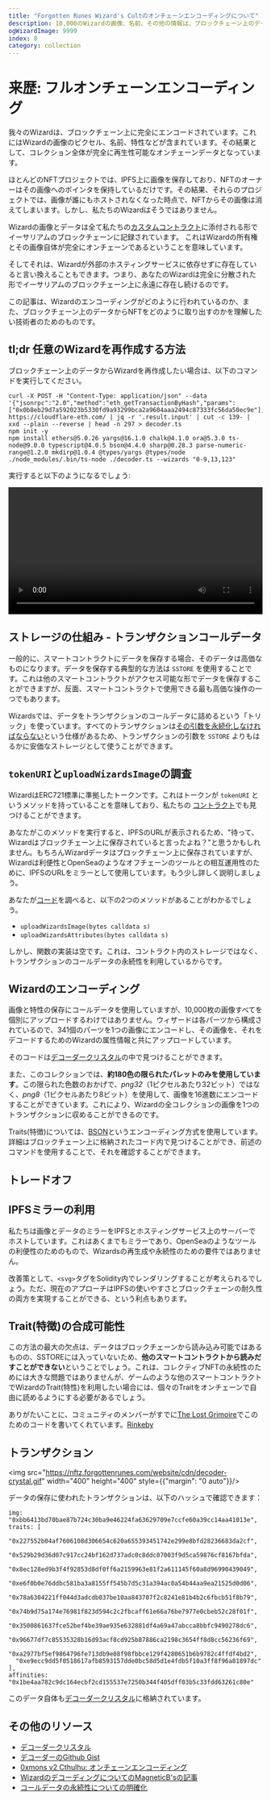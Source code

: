```yaml
---
title: "Forgotten Runes Wizard's Cultのオンチェーンエンコーディングについて"
description: 10,000のWizardの画像、名前、その他の情報は、ブロックチェーン上のデータから完全に再現されます。この記事では、なぜそれが重要なのか、どのように機能するのか、どのようにしてNFTを未来永劫取得可能にするのかについて説明します。
ogWizardImage: 9999
index: 8
category: collection
---
```


# 来歴: フルオンチェーンエンコーディング

我々のWizardは、ブロックチェーン上に完全にエンコードされています。これにはWizardの画像のピクセル、名前、特性などが含まれています。その結果として、コレクション全体が完全に再生性可能なオンチェーンデータとなっています。

ほとんどのNFTプロジェクトでは、IPFS上に画像を保存しており、NFTのオーナーはその画像へのポインタを保持しているだけです。その結果、それらのプロジェクトでは、画像が誰にもホストされなくなった時点で、NFTからその画像は消えてしまいます。しかし、私たちのWizardはそうではありません。

Wizardの画像とデータは全て私たちの[カスタムコントラクト](https://etherscan.io/address/0x521f9c7505005cfa19a8e5786a9c3c9c9f5e6f42)に添付される形でイーサリアムのブロックチェーンに記録されています。
これはWizardの所有権とその画像自体が完全にオンチェーンであるということを意味しています。

そしてそれは、Wizardが外部のホスティングサービスに依存せずに存在していると言い換えることもできます。つまり、あなたのWizardは完全に分散された形でイーサリアムのブロックチェーン上に永遠に存在し続けるのです。

この記事は、Wizardのエンコーディングがどのように行われているのか、また、ブロックチェーン上のデータからNFTをどのように取り出すのかを理解したい技術者のためのものです。

## tl;dr 任意のWizardを再作成する方法

ブロックチェーン上のデータからWizardを再作成したい場合は、以下のコマンドを実行してください。

```
curl -X POST -H "Content-Type: application/json" --data '{"jsonrpc":"2.0","method":"eth_getTransactionByHash","params":["0x0b8eb29d7a592023b5330fd9a93299bca2a9604aaa2494c87333fc56da50ec9e"],"id":67}' https://cloudflare-eth.com/ | jq -r '.result.input' | cut -c 139- | xxd --plain --reverse | head -n 297 > decoder.ts
npm init -y
npm install ethers@5.0.26 yargs@16.1.0 chalk@4.1.0 ora@5.3.0 ts-node@9.0.0 typescript@4.0.5 bson@4.4.0 sharp@0.28.3 parse-numeric-range@1.2.0 mkdirp@1.0.4 @types/yargs @types/node
./node_modules/.bin/ts-node ./decoder.ts --wizards "0-9,13,123"
```

実行すると以下のようになるでしょう:

<video controls width="100%" height="auto">
  <source src="https://nftz.forgottenrunes.com/website/cdn/wizard-decoding.mp4" type="video/mp4" />
  Your browser does not support the video tag.
</video>

## ストレージの仕組み - トランザクションコールデータ

一般的に、スマートコントラクトにデータを保存する場合、そのデータは高価なものになります。データを保存する典型的な方法は `SSTORE` を使用することです。これは他のスマートコントラクトがアクセス可能な形でデータを保存することができますが、反面、スマートコントラクトで使用できる最も高価な操作の一つでもあります。

Wizardsでは、データをトランザクションのコールデータに詰めるという「トリック」を使っています。すべてのトランザクションは[その引数を永続化しなければならない](https://ethresear.ch/t/clarification-on-how-calldata-persists-on-the-blockchain-and-how-optimistic-rollups-use-it/8136/5)という仕様があるため、トランザクションの引数を `SSTORE` よりもはるかに安価なストレージとして使うことができます。

## `tokenURI`と`uploadWizardsImage`の調査

WizardはERC721標準に準拠したトークンです。これはトークンが `tokenURI` というメソッドを持っていることを意味しており、私たちの [コントラクト](https://etherscan.io/address/0x521f9c7505005cfa19a8e5786a9c3c9c9f5e6f42#readContract)でも見つけることができます。

あなたがこのメソッドを実行すると、IPFSのURLが表示されるため、"待って、Wizardはブロックチェーン上に保存されていると言ったよね？"と思うかもしれません。もちろんWizardデータはブロックチェーン上に保存されていますが、Wizardは利便性とOpenSeaのようなオフチェーンのツールとの相互運用性のために、IPFSのURLをミラーとして使用しています。もう少し詳しく説明しましょう。

あなたが[コード](https://etherscan.io/address/0x521f9c7505005cfa19a8e5786a9c3c9c9f5e6f42#code)を調べると、以下の2つのメソッドがあることがわかるでしょう。

- `uploadWizardsImage(bytes calldata s)`
- `uploadWizardsAttributes(bytes calldata s)`

しかし、関数の実装は空です。これは、コントラクト内のストレージではなく、トランザクションのコールデータの永続性を利用しているからです。

## Wizardのエンコーディング

画像と特性の保存にコールデータを使用していますが、10,000枚の画像すべてを個別にアップロードするわけではありません。ウィザードは各パーツから構成されているので、341個のパーツを1つの画像にエンコードし、その画像を、それをデコードするためのWizardの属性情報と共にアップロードしています。

そのコードは[デコーダークリスタル](https://opensea.io/assets/0x2d00d68bf8bc14d139b4dcea5fb7ce0a42e09c86/0)の中で見つけることができます。

また、このコレクションでは、**約180色の限られたパレットのみを使用しています**。この限られた色数のおかげで、_png32_（1ピクセルあたり32ビット）ではなく、_png8_（1ピクセルあたり8ビット）を使用して、画像を16進数にエンコードすることができています。これにより、Wizardの全コレクションの画像を1つのトランザクションに収めることができるのです。

Traits(特徴)については、[BSON](https://bsonspec.org/)というエンコーディング方式を使用しています。詳細はブロックチェーン上に格納されたコード内で見つけることができ、前述のコマンドを使用することで、それを確認することができます。

## トレードオフ

## IPFSミラーの利用

私たちは画像とデータのミラーをIPFSとホスティングサービス上のサーバーでホストしています。これはあくまでもミラーであり、OpenSeaのようなツールの利便性のためのもので、Wizardsの再生成や永続性のための要件ではありません。

改善策として、`<svg>`タグをSolidity内でレンダリングすることが考えられるでしょう。ただ、現在のアプローチはIPFSの使いやすさとブロックチェーンの耐久性の両方を実現することができる、という利点もあります。

## Trait(特徴)の合成可能性

この方法の最大の欠点は、データはブロックチェーンから読み込み可能ではあるものの、SSTOREには入っていないため、**他のスマートコントラクトから読みだすことができない**ということでしょう。これは、コレクティブNFTの永続性のためには大きな問題ではありませんが、ゲームのような他のスマートコントラクトでWizardのTrait(特性)を利用したい場合には、個々のTraitをオンチェーンで自由に読めるようにする必要があるでしょう。

ありがたいことに、コミュニティのメンバーがすでに[The Lost Grimoire](https://github.com/aleb-user/LostGrimoire)でこのためのコードを書いてくれています。[Rinkeby](https://rinkeby.etherscan.io/address/0xe5a0b43035f0cf0b577d176ffc9a3ff307205af3#readContract)

## トランザクション

<img src="https://nftz.forgottenrunes.com/website/cdn/decoder-crystal.gif" width="400" height="400" style={{"margin": "0 auto"}}/>

データの保存に使われたトランザクションは、以下のハッシュで確認できます：

```
img: "0xbb6413bd70bae87b724c30ba9e46224fa63629709e7ccfe60a39cc14aa41013e",
traits: [
  "0x227552b04af7606108d306654c620a655393451742e299e8bfd28236683da2cf",
  "0x529b29d36d07c917cc24bf162d737adc0c8ddc07003f9d5ca59876cf8167bfda",
  "0x8ec128ed9b3f4f92853d8df0ff6a2159963e81f2a611145f60a8d96990439049",
  "0xe6f0b0e76ddbc581ba3a8155ff545b7d5c31a394ac0a54b44aa9ea21525d0d06",
  "0x78a6304221ff044d3adcdb037be10aa843707f2c8241e81b4b2c6fbcb51f8b79",
  "0x74b9d75a174e76981f823d594c2c2fbcaff61e66a76be7977e0cbeb52c28f01f",
  "0x3500861637fce52bef4be39ae935e632881df4a69a47abcca8bbfc9490278dc6",
  "0x96677df7c85535328b16d93acf8cd925b87886ca2198c3654ff8d8cc56236f69",
  "0xa2977bf5ef9864796fe713db9e08f98fbbce129f4280651b6b9782c4ffdf4bd2",
  "0xe9ecc9dd5f0518617afb8593157dde0bc58d5d1e4fdb5f10a3ff8f96a81897dc"
],
affinities: "0x1be4aa782c9dc164ecbf2cd155537e7250b344f405dff03b5c33fdd63261c80e"
```

このデータ自体も[デコーダークリスタル](https://opensea.io/assets/0x2d00d68bf8bc14d139b4dcea5fb7ce0a42e09c86/0)に格納されています。

## その他のリソース

- [デコーダークリスタル](https://opensea.io/assets/0x2d00d68bf8bc14d139b4dcea5fb7ce0a42e09c86/0)
- [デコーダーのGithub Gist](https://gist.github.com/cryppadotta/375dee1903598f5163e2c1d7d3ce9db9)
- [0xmons v2 Cthulhu: オンチェーンエンコーディング](https://blog.0xmons.xyz/79081566310)
- [WizardのデコーディングについてのMagneticB'sの記事](https://magneticb.github.io/blog/wizards-decoding)
- [コールデータの永続性についての明確化](https://ethresear.ch/t/clarification-on-how-calldata-persists-on-the-blockchain-and-how-optimistic-rollups-use-it/8136/5)

